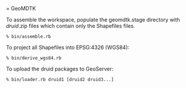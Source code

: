 = GeoMDTK

To assemble the workspace, populate the geomdtk.stage directory with _druid_.zip files which contain only the Shapefiles files.

    % bin/assemble.rb

To project all Shapefiles into EPSG:4326 (WGS84):

    % bin/derive_wgs84.rb

To upload the druid packages to GeoServer:

    % bin/loader.rb druid1 [druid2 druid3...]